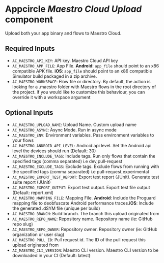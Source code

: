 # Appcircle _Maestro Cloud Upload_ component

Upload both your app binary and flows to Maestro Cloud.

## Required Inputs

- `AC_MAESTRO_API_KEY`: API key. Maestro Cloud API key
- `AC_MAESTRO_APP_FILE`: App File. **Android**: `app_file` should point to an x86 compatible APK file. **iOS**: `app_file` should point to an x86 compatible Simulator build packaged in a zip archive.
- `AC_MAESTRO_WORKSPACE`: Flow file or directory. By default, the action is looking for a .maestro folder with Maestro flows in the root directory of the project. If you would like to customize this behaviour, you can override it with a workspace argument

## Optional Inputs

- `AC_MAESTRO_UPLOAD_NAME`: Upload Name. Custom upload name
- `AC_MAESTRO_ASYNC`: Async Mode. Run in async mode
- `AC_MAESTRO_ENV`: Environment variables. Pass environment variables to your flows
- `AC_MAESTRO_ANDROID_API_LEVEL`: Android api level. Set the Android api level the devices should run (Default: 30)
- `AC_MAESTRO_INCLUDE_TAGS`: Include tags. Run only flows that contain the specified tags (comma separated) i.e dev,pull-request
- `AC_MAESTRO_EXCLUDE_TAGS`: Exclude tags. Exclude flows from running with the specified tags (comma separated) i.e pull-request,experimental
- `AC_MAESTRO_EXPORT_TEST_REPORT`: Export test report (JUnit). Generate test suite report (JUnit)
- `AC_MAESTRO_EXPORT_OUTPUT`: Export test output. Export test file output (Default: report.xml)
- `AC_MAESTRO_MAPPING_FILE`: Mapping File. **Android**: Include the Proguard mapping file to deobfuscate Android performance traces.**iOS**: Include the generated .dSYM file (unique per build)
- `AC_MAESTRO_BRANCH`: Build branch. The branch this upload originated from
- `AC_MAESTRO_REPO_NAME`: Repository name. Repository name (ie: GitHub repo slug)
- `AC_MAESTRO_REPO_OWNER`: Repository owner. Repository owner (ie: GitHub organization or user slug)
- `AC_MAESTRO_PULL_ID`: Pull request id. The ID of the pull request this upload originated from
- `AC_MAESTRO_CLI_VERSION`: Maestro CLI version. Maestro CLI version to be downloaded in your CI (Default: latest)
